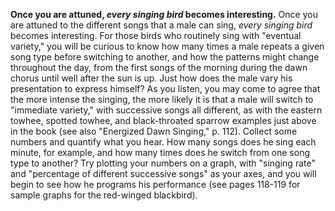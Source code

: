 **Once you are attuned, *every singing bird* becomes interesting.** Once
you are attuned to the different songs that a male can sing, *every
singing bird* becomes interesting. For those birds who routinely sing
with "eventual variety," you will be curious to know how many times a
male repeats a given song type before switching to another, and how the
patterns might change throughout the day, from the first songs of the
morning during the dawn chorus until well after the sun is up. Just how
does the male vary his presentation to express himself? As you listen,
you may come to agree that the more intense the singing, the more likely
it is that a male will switch to "immediate variety," with successive
songs all different, as with the eastern towhee, spotted towhee, and
black-throated sparrow examples just above in the book (see also "Energized Dawn
Singing," p. 112). Collect some numbers and quantify what you hear. How
many songs does he sing each minute, for example, and how many times
does he switch from one song type to another? Try plotting your numbers
on a graph, with "singing rate" and "percentage of different successive
songs" as your axes, and you will begin to see how he programs his
performance (see pages 118-119 for sample graphs for the red-winged
blackbird).
